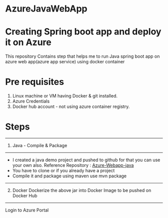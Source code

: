 # AzureJavaWebApp
# Creating Spring boot app and deploy it on Azure
This repository Contains step that helps me to run Java spring boot app on azure web app(azure app service) using docker container

# Pre requisites
1. Linux machine or VM having Docker & git installed.
2. Azure Credentials
3. Docker hub account - not using azure container registry.

# Steps
--------------
1. Java -
Compile & Package
--------------
-  I created a java demo project and pushed to github for that you can use your own also.
Reference Repository : [Azure-Webapp-java](https://github.com/MontuD/azure-webapp-java)
-  You have to clone or if you already have a project
-  Compile it and package using maven 
    use mvn package
--------------
2. Docker 
Dockerize the above jar into Docker Image to be pushed on Docker Hub
--------------



    





Login to Azure Portal
